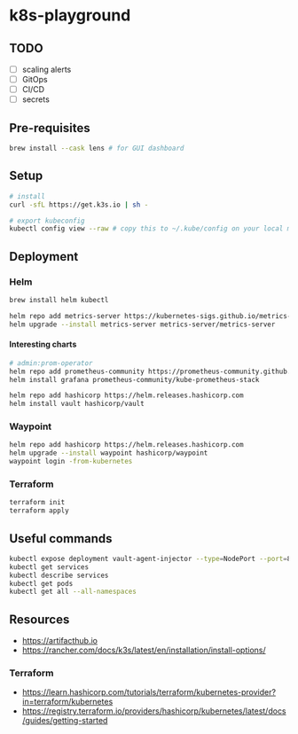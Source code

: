 # k8s-playground

## TODO

- [ ] scaling alerts
- [ ] GitOps
- [ ] CI/CD
- [ ] secrets

## Pre-requisites

```bash
brew install --cask lens # for GUI dashboard
```

## Setup

```bash
# install
curl -sfL https://get.k3s.io | sh -

# export kubeconfig
kubectl config view --raw # copy this to ~/.kube/config on your local machine
```

## Deployment

### Helm

```bash
brew install helm kubectl

helm repo add metrics-server https://kubernetes-sigs.github.io/metrics-server/
helm upgrade --install metrics-server metrics-server/metrics-server
```

#### Interesting charts

```bash
# admin:prom-operator
helm repo add prometheus-community https://prometheus-community.github.io/helm-charts
helm install grafana prometheus-community/kube-prometheus-stack

helm repo add hashicorp https://helm.releases.hashicorp.com
helm install vault hashicorp/vault
```

### Waypoint

```bash
helm repo add hashicorp https://helm.releases.hashicorp.com
helm upgrade --install waypoint hashicorp/waypoint
waypoint login -from-kubernetes
```

### Terraform

```bash
terraform init
terraform apply
```

## Useful commands

```bash
kubectl expose deployment vault-agent-injector --type=NodePort --port=8080
kubectl get services
kubectl describe services
kubectl get pods
kubectl get all --all-namespaces
```

## Resources

- <https://artifacthub.io>
- <https://rancher.com/docs/k3s/latest/en/installation/install-options/>

### Terraform

- <https://learn.hashicorp.com/tutorials/terraform/kubernetes-provider?in=terraform/kubernetes>
- <https://registry.terraform.io/providers/hashicorp/kubernetes/latest/docs/guides/getting-started>
